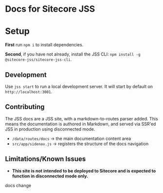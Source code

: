 # Docs for Sitecore JSS

# Setup

**First** run `npm i` to install dependencies.

**Second**, if you have not already, install the JSS CLI: `npm install -g @sitecore-jss/sitecore-jss-cli`.

## Development

Use `jss start` to run a local development server. It will start by default on `http://localhost:3001`.

## Contributing

The JSS docs are a JSS site, with a markdown-to-routes parser added. This means the documentation is authored in Markdown, and served via SSR'ed JSS in production using disconnected mode.

- `/data/routes/docs` -> the main documentation content area
- `src/app/sidenav.js` -> registers the structure of the docs navigation

## Limitations/Known Issues

- **This site is not intended to be deployed to Sitecore and is expected to function in disconnected mode only.**

docs change

